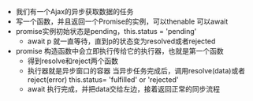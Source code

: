 - 我们有一个Ajax的异步获取数据的任务
- 写一个函数，并且返回一个Promise的实例，可以thenable 可以await
- promise实例初始状态是pending，this.status = 'pending'
  - await p 就一直等待，直到p的状态变为resolved或者rejected
- promise 构造函数中会立即执行传给它的执行器，也就是第一个函数
  - 得到resolve和reject两个函数
  - 执行器就是异步窗口的容器 当异步任务完成后，调用resolve(data)或者reject(error) this.status= 'fulfilled' or 'rejected'
  - await 执行完成，并把data交给左边，接着返回正常的同步流程